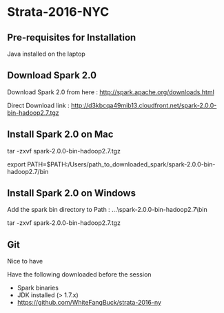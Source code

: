 # Strata-2016-NYC

## Pre-requisites for Installation

Java installed on the laptop

## Download Spark 2.0

Download Spark 2.0 from here : http://spark.apache.org/downloads.html

Direct Download link : http://d3kbcqa49mib13.cloudfront.net/spark-2.0.0-bin-hadoop2.7.tgz

## Install Spark 2.0 on Mac

tar -zxvf spark-2.0.0-bin-hadoop2.7.tgz

export PATH=$PATH:/Users/path_to_downloaded_spark/spark-2.0.0-bin-hadoop2.7/bin

## Install Spark 2.0 on Windows

Add the spark bin directory to Path : ...\spark-2.0.0-bin-hadoop2.7\bin

tar -zxvf spark-2.0.0-bin-hadoop2.7.tgz

## Git

Nice to have

[IMPORTANT]: Downloads
Have the following downloaded before the session
* Spark binaries
* JDK installed (> 1.7.x)
* https://github.com/WhiteFangBuck/strata-2016-ny





